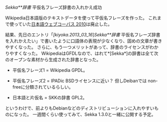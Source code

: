 *Sekka**辞書* 平仮名フレーズ辞書の入れかえ成功

Wikipedia日本語版のテキストデータを使って平仮名フレーズを作った。
これまで使っていた[日本語ウェブコーパス 2010](http://s-yata.jp/corpus/nwc2010/)は廃止した。

結果、先日のエントリ「*[kiyoka.2013_03_16*]*Sekka**辞書* 平仮名フレーズ辞書を入れかえたい」で書いたように口語体の表現が少なくなり、固めの文章が書きやすくなった。
さらに、もう一つメリットがあって、辞書のライセンスがわかりやすくなった。
WikipediaはGFDLなので、はれて*[Sekka*]の辞書は全て次のオープンな素材から生成された辞書となった。

- 平仮名フレーズ1 = Wikipedia
GPDL。

- 平仮名フレーズ2 = IPADic 
BSDライセンスに近い？ 但しDeibanでは non-freeに分類されているらしい。

- 日本語と片仮名  = SKKの辞書
GPL2。

というわけで、前よりもDebianなどのディストリビューションに入れやすいものになった。
一週間くらい使ってみて、Sekka 1.3.0と一緒に公開する予定。
